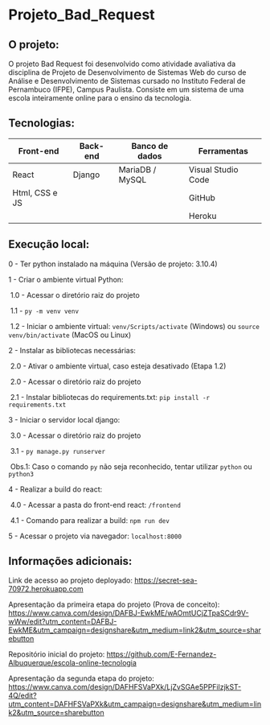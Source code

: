 # Projeto_Bad_Request

## O projeto:

O projeto Bad Request foi desenvolvido como atividade avaliativa da disciplina de Projeto de Desenvolvimento de Sistemas Web do curso de Análise e Desenvolvimento de Sistemas cursado no Instituto Federal de Pernambuco (IFPE), Campus Paulista. Consiste em um sistema de uma escola inteiramente online para o ensino da tecnologia.

## Tecnologias:

| Front-end      | Back-end | Banco de dados  | Ferramentas        |
| -------------- | -------- | --------------- | ------------------ |
| React          | Django   | MariaDB / MySQL | Visual Studio Code |
| Html, CSS e JS |          |                 | GitHub             |
|                |          |                 | Heroku             |

## Execução local:

0 - Ter python instalado na máquina (Versão de projeto: 3.10.4)

1 - Criar o ambiente virtual Python:

​	1.0 - Acessar o diretório raiz do projeto

​	1.1 - `py -m venv venv`

​	1.2 - Iniciar o ambiente virtual: `venv/Scripts/activate` (Windows) ou `source venv/bin/activate` (MacOS ou Linux)

2 - Instalar as bibliotecas necessárias:

​	2.0 - Ativar o ambiente virtual, caso esteja desativado (Etapa 1.2)

​	2.0 - Acessar o diretório raiz do projeto

​	2.1 - Instalar bibliotecas do requirements.txt: `pip install -r requirements.txt`

3 - Iniciar o servidor local django:

​	3.0 - Acessar o diretório raiz do projeto

​	3.1 - `py manage.py runserver`

​	Obs.1: Caso o comando `py` não seja reconhecido, tentar utilizar `python` ou `python3`

4 - Realizar a build do react:

​	4.0 - Acessar a pasta do front-end react: `/frontend`

​	4.1 - Comando para realizar a build: `npm run dev`

5 - Acessar o projeto via navegador: `localhost:8000`

## Informações adicionais:

Link de acesso ao projeto deployado: https://secret-sea-70972.herokuapp.com

Apresentação da primeira etapa do projeto (Prova de conceito): https://www.canva.com/design/DAFBJ-EwkME/wAOmtUCjZTpaSCdr9V-wWw/edit?utm_content=DAFBJ-EwkME&utm_campaign=designshare&utm_medium=link2&utm_source=sharebutton

Repositório inicial do projeto: https://github.com/E-Fernandez-Albuquerque/escola-online-tecnologia

Apresentação da segunda etapa do projeto: https://www.canva.com/design/DAFHFSVaPXk/LjZvSGAe5PPFilzjkST-4Q/edit?utm_content=DAFHFSVaPXk&utm_campaign=designshare&utm_medium=link2&utm_source=sharebutton

